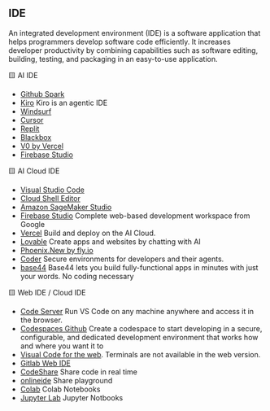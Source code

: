 
## IDE 
An integrated development environment (IDE) is a software application that helps programmers develop software code efficiently. It increases developer productivity by combining capabilities such as software editing, building, testing, and packaging in an easy-to-use application.

 🟨 AI IDE
- [Github Spark](https://github.com/features/spark)
- [Kiro](https://kiro.dev/)  Kiro is an agentic IDE
- [Windsurf](https://windsurf.com/editor) 
- [Cursor](https://www.cursor.com/)
- [Replit](https://replit.com/)
- [Blackbox](https://www.blackbox.ai/)
- [V0 by Vercel](https://v0.dev/)
- [Firebase Studio](https://idx.google.com/)


 🟨 AI Cloud IDE
 - [Visual Studio Code](https://code.visualstudio.com/)
 - [Cloud Shell Editor](https://cloud.google.com/blog/products/application-development/introducing-cloud-shell-editor)
 - [Amazon SageMaker Studio](https://aws.amazon.com/sagemaker/ai/studio/)
 - [Firebase Studio](https://idx.google.com/)  Complete web-based development workspace from Google
 - [Vercel](https://vercel.com/) Build and deploy on the AI Cloud.
 - [Lovable](https://lovable.dev/) Create apps and websites by chatting with AI
 - [Phoenix.New by fly.io](https://phoenix.new)
 - [Coder](https://coder.com/) Secure environments for developers and their agents.
 - [base44](https://base44.com/) Base44 lets you build fully-functional apps in minutes with just your words. No coding necessary
  
🟨 Web IDE / Cloud IDE
- [Code Server](https://github.com/coder/code-server) Run VS Code on any machine anywhere and access it in the browser.
- [Codespaces Github](https://github.com/codespaces) Create a codespace to start developing in a secure, configurable, and dedicated development environment that works how and where you want it to
- [Visual Code for the web](https://vscode.dev). Terminals are not available in the web version.
- [Gitlab Web IDE](https://gitlab.com/gitlab-org/gitlab-web-ide)
- [CodeShare](https://codeshare.io/) Share code in real time
- [onlineide](https://www.onlineide.pro/) Share playground
- [Colab](https://colab.research.google.com/) Colab Notebooks 
- [Jupyter Lab](https://jupyter.org/try-jupyter/lab/) Jupyter Notbooks





